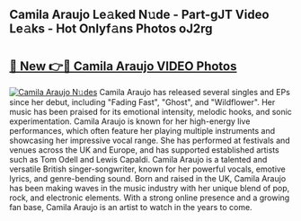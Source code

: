 ## Camila Araujo Le𝚊ked N𝚞de - Part-gJT Video Le𝚊ks - Hot Onlyf𝚊ns Photos oJ2rg

# <h2><a href="http://ab13085.deff.icu/?id=Camila+Araujo">🔗 New 👉🔴 Camila Araujo VIDEO Photos</a></h2>

[![Camila Araujo N𝚞des](https://i.imgur.com/rIISA9y.gif)](http://ab13085.deff.icu/?id=Camila+Araujo)
Camila Araujo has released several singles and EPs since her debut, including "Fading Fast", "Ghost", and "Wildflower". Her music has been praised for its emotional intensity, melodic hooks, and sonic experimentation. Camila Araujo is known for her high-energy live performances, which often feature her playing multiple instruments and showcasing her impressive vocal range. She has performed at festivals and venues across the UK and Europe, and has supported established artists such as Tom Odell and Lewis Capaldi. Camila Araujo is a talented and versatile British singer-songwriter, known for her powerful vocals, emotive lyrics, and genre-bending sound. Born and raised in the UK, Camila Araujo has been making waves in the music industry with her unique blend of pop, rock, and electronic elements. With a strong online presence and a growing fan base, Camila Araujo is an artist to watch in the years to come.
